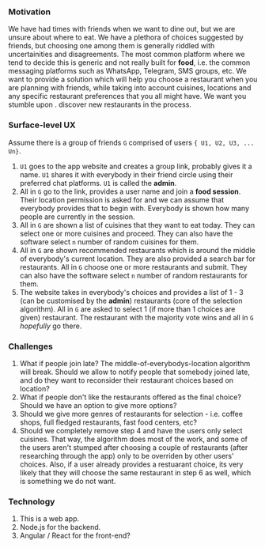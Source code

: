 ### Motivation

We have had times with friends when we want to dine out, but we are unsure about where to eat. We have a plethora of choices suggested by friends, but choosing one among them is generally riddled with uncertainities and disagreements. The most common platform where we tend to decide this is generic and not really built for **food**, i.e. the common messaging platforms such as WhatsApp, Telegram, SMS groups, etc. We want to provide a solution which will help you choose a restaurant when you are planning with friends, while taking into account cuisines, locations and any specific restaurant preferences that you all might have. We want you stumble upon . discover new restaurants in the process. 

### Surface-level UX

Assume there is a group of friends `G` comprised of users `{ U1, U2, U3, ... Un}`. 

1. `U1` goes to the app website and creates a group link, probably gives it a name. `U1` shares it with everybody in their friend circle using their preferred chat platforms. `U1` is called the **admin**.
2. All in `G` go to the link, provides a user name and join a **food session**. Their location permission is asked for and we can assume that everybody provides that to begin with. Everybody is shown how many people are currently in the session.
3. All in `G` are shown a list of cuisines that they want to eat today. They can select one or more cuisines and proceed. They can also have the software select `n` number of random cuisines for them.
4. All in `G` are shown recommended restaurants which is around the middle of everybody's current location. They are also provided a search bar for restaurants. All in `G` choose one or more restaurants and submit. They can also have the software select `n` number of random restaurants for them.
6. The website takes in everybody's choices and provides a list of 1 - 3 (can be customised by the **admin**) restaurants (core of the selection algorithm). All in `G` are asked to select 1 (if more than 1 choices are given) restaurant. The restaurant with the majority vote wins and all in `G` *hopefully* go there. 

### Challenges

1. What if people join late? The middle-of-everybodys-location algorithm will break. Should we allow to notify people that somebody joined late, and do they want to reconsider their restaurant choices based on location? 
2. What if people don't like the restaurants offered as the final choice? Should we have an option to give more options? 
3. Should we give more genres of restaurants for selection - i.e. coffee shops, full fledged restaurants, fast food centers, etc? 
4. Should we completely remove step 4 and have the users only select cuisines. That way, the algorithm does most of the work, and some of the users aren't stumped after choosing a couple of restaurants (after researching through the app) only to be overriden by other users' choices. Also, if a user already provides a restuarant choice, its very likely that they will choose the same restaurant in step 6 as well, which is something we do not want. 

### Technology

1. This is a web app.
1. Node.js for the backend. 
2. Angular / React for the front-end?
